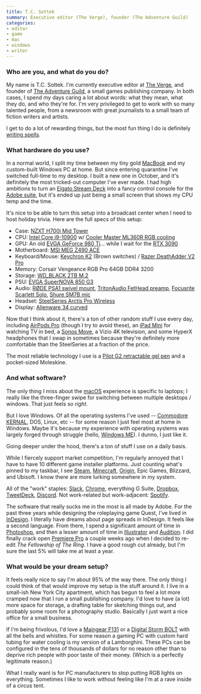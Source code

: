 ```yaml
---
title: T.C. Sottek
summary: Executive editor (The Verge), founder (The Adventure Guild)
categories:
- editor
- game
- mac
- windows
- writer
---
```


### Who are you, and what do you do?

My name is T.C. Sottek. I'm currently executive editor at [The Verge](https://www.theverge.com/ "A technlogy news website."), and founder of [The Adventure Guild](https://adventure.enterprises/ "T.C.'s game publishing company."), a small games publishing company. In both cases, I spend my days caring a lot about words: what they mean, what they do, and who they're for. I'm very privileged to get to work with so many talented people, from a newsroom with great journalists to a small team of fiction writers and artists.

I get to do a lot of rewarding things, but the most fun thing I do is definitely [writing spells](https://www.adventure.game/ "The Quest RPG.").

### What hardware do you use?

In a normal world, I split my time between my tiny gold [MacBook][macbook.2] and my custom-built Windows PC at home. But since entering quarantine I've switched full-time to my desktop. I built a new one in October, and it's definitely the most tricked-out computer I've ever made. I had high ambitions to turn an [Elgato Stream Deck][stream-deck] into a fancy control console for the [Adobe suite][creative-suite], but it's ended up just being a small screen that shows my CPU temp and the time.

It's nice to be able to turn this setup into a broadcast center when I need to host holiday trivia. Here are the full specs of this setup:

- Case: [NZXT H700i Mid Tower][h700i]
- CPU: [Intel Core i9-10900][core-i9-10900] w/ [Cooler Master ML360R RGB cooling][masterliquid-ml360r-rgb]
- GPU: An old [EVGA GeForce 980 Ti][geforce-gtx-980-ti]... while I wait for the [RTX 3090][geforce-rtx-3090]
- Motherboard: [MSI MEG Z490 ACE][meg-z490-ace]
- Keyboard/Mouse: [Keychron K2][k2.2] (Brown switches) / [Razer DeathAdder V2 Pro][deathadder-v2-pro]
- Memory: Corsair Vengeance RGB Pro 64GB DDR4 3200
- Storage: [WD_BLACK 2TB M.2][wd-black-sn750]
- PSU: [EVGA SuperNOVA 850 G3][supernova-850-g3]
- Audio: [RØDE PSA1 swivel mount][psa1], [TritonAudio FetHead preamp][fethead], [Focusrite Scarlett Solo][scarlett-solo], [Shure SM7B mic][sm7b]
- Headset: [SteelSeries Arctis Pro Wireless][arctis-pro-wireless]
- Display: [Alienware 34 curved][aw3420dw]

Now that I think about it, there's a ton of other random stuff I use every day, including [AirPods Pro][airpods-pro] (though I try to avoid these), an [iPad Mini][ipad-mini] for watching TV in bed, a [Sonos Move][move], a Vizio 4K television, and some HyperX headphones that I swap in sometimes because they're definitely more comfortable than the SteelSeries at a fraction of the price. 

The most reliable technology I use is a [Pilot G2 retractable gel pen][g2.2] and a pocket-sized Moleskine.

### And what software?

The only thing I miss about the [macOS][] experience is specific to laptops; I really like the three-finger swipe for switching between multiple desktops / windows. That just feels _so right_.

But I love Windows. Of all the operating systems I've used -- [Commodore KERNAL][kernal], DOS, Linux, etc -- for some reason I just feel most at home in Windows. Maybe it's because my experience with operating systems was largely forged through struggle (hello, [Windows ME][windows-me]). I dunno, I just like it.

Going deeper under the hood, there's a ton of stuff I use on a daily basis. 

While I fiercely support market competition, I'm regularly annoyed that I have to have 10 different game installer platforms. Just counting what's pinned to my taskbar, I see [Steam][], [Minecraft][], [Origin][], Epic Games, Blizzard, and Ubisoft. I know there are more lurking somewhere in my system.

All of the "work" staples: [Slack][], [Chrome][], everything G Suite, [Dropbox][], [TweetDeck][], [Discord][]. Not work-related but work-adjacent: [Spotify][].

The software that really sucks me in the most is all made by Adobe. For the past three years while designing the roleplaying game Quest, I've lived in [InDesign][]. I literally have dreams about page spreads in InDesign. It feels like a second language. From there, I spend a significant amount of time in [Photoshop][], and then a lesser amount of time in [Illustrator][] and [Audition][]. I did finally crack open [Premiere Pro][premiere-pro] a couple weeks ago when I decided to re-edit _The Fellowship of The Ring_. I have a good rough cut already, but I'm sure the last 5% will take me at least a year.

### What would be your dream setup?

It feels really nice to say I'm about 95% of the way there. The only thing I could think of that would improve my setup is the stuff around it. I live in a small-ish New York City apartment, which has begun to feel a lot more cramped now that I run a small publishing company. I'd love to have (a lot) more space for storage, a drafting table for sketching things out, and probably some room for a photography studio. Basically I just want a nice office for a small business.

If I'm being frivolous, I'd love a [Maingear F131][f131] or a [Digital Storm BOLT][bolt.2] with all the bells and whistles. For some reason a gaming PC with custom hard tubing for water cooling is my version of a Lamborghini. These PCs can be configured in the tens of thousands of dollars for no reason other than to deprive rich people with poor taste of their money. (Which is a perfectly legitimate reason.)

What I really want is for PC manufacturers to stop putting RGB lights on everything. Sometimes I like to work without feeling like I'm at a rave inside of a circus tent.

[airpods-pro]: https://www.apple.com/airpods-pro/ "In-ear headphones."
[arctis-pro-wireless]: https://steelseries.com/gaming-headsets/arctis-pro-wireless "A wireless PC gaming headset."
[audition]: https://creative.adobe.com/products/audition "An audio editing software suite."
[aw3420dw]: https://www.dell.com/en-us/shop/new-alienware-34-curved-gaming-monitor-aw3420dw/apd/210-atzq/monitors-monitor-accessories "A 34 inch curved gaming monitor."
[bolt.2]: https://www.digitalstorm.com/bolt-x.asp "A water-cooled PC."
[chrome]: https://www.google.com/intl/en/chrome/browser/ "A WebKit-based browser, where each tab runs in its own thread."
[core-i9-10900]: https://ark.intel.com/content/www/us/en/ark/products/199328/intel-core-i9-10900-processor-20m-cache-up-to-5-20-ghz.html "A CPU."
[creative-suite]: https://www.adobe.com/creativecloud.html "A collection of design tools."
[deathadder-v2-pro]: https://www.razer.com/gaming-mice/razer-deathadder-v2-pro/RZ01-03350100-R3U1 "A wirelesss gaming mouse."
[discord]: https://discordapp.com/ "A voice and text chat service."
[dropbox]: https://www.dropbox.com/ "Online syncing and storage."
[f131]: https://maingear.com/f131/ "A water-cooled PC."
[fethead]: https://www.tritonaudio.com/fethead "A microphone preamp."
[g2.2]: https://www.jetpens.com/Pilot-G2-Original-Gel-Pens/ct/610 "A pen."
[geforce-gtx-980-ti]: https://www.nvidia.com/en-us/geforce/900-series/ "A graphics card."
[geforce-rtx-3090]: https://en.wikipedia.org/wiki/GeForce_30_series#Details "A graphics card."
[h700i]: https://www.nzxt.com/products/h700i-matte-white "A PC tower case."
[illustrator]: https://www.adobe.com/products/illustrator.html "A vector graphics editor."
[indesign]: https://www.adobe.com/products/indesign.html "A desktop/web publishing application."
[ipad-mini]: https://www.apple.com/ipad-mini/ "A 7.9 inch tablet device."
[k2.2]: https://www.keychron.com/products/keychron-k2-wireless-mechanical-keyboard "A wireless mechanical keyboard."
[kernal]: https://en.wikipedia.org/wiki/KERNAL "An operating system for early Commodore systems."
[macbook.2]: https://en.wikipedia.org/wiki/MacBook_(2015_version) "A very thin 12 inch laptop."
[macos]: https://en.wikipedia.org/wiki/MacOS "An operating system for Mac hardware."
[masterliquid-ml360r-rgb]: https://www.coolermaster.com/catalog/coolers/cpu-liquid-coolers/masterliquid-ml360r-rgb/ "A CPU liquid cooler."
[meg-z490-ace]: https://www.msi.com/Motherboard/MEG-Z490-ACE "A motherboard."
[minecraft]: https://minecraft.net/ "A digging and building game."
[move]: http://www.sisergo.com/index.cfm/fuseaction/products.productDetail/catID/135/productID/185/index.htm "A table."
[origin]: https://www.origin.com/ "A PC gaming store and platform."
[photoshop]: https://www.adobe.com/products/photoshop.html "A bitmap image editor."
[premiere-pro]: https://en.wikipedia.org/wiki/Adobe_Premiere_Pro "A video editing suite."
[psa1]: http://www.rode.com/accessories/psa1 "A microphone boom."
[scarlett-solo]: https://focusrite.com/usb-audio-interface/scarlett/scarlett-solo "A USB audio interface."
[slack]: https://slack.com/ "A collaboration service."
[sm7b]: http://www.shure.com/americas/products/microphones/sm/sm7b-vocal-microphone "A dynamic microphone."
[spotify]: https://www.spotify.com/us/ "A music streaming service."
[steam]: https://store.steampowered.com/ "A digital game distribution service."
[stream-deck]: https://www.elgato.com/en/gaming/stream-deck "A programmable keyboard with 15 LCD keys."
[supernova-850-g3]: https://www.evga.com/products/product.aspx?pn=220-G3-0850-X1 "A PC power supply."
[tweetdeck]: https://about.twitter.com/products/tweetdeck "A multi-column Twitter client."
[wd-black-sn750]: https://shop.westerndigital.com/products/internal-drives/wd-black-sn750-nvme-ssd#WDS250G3X0C "An SSD drive."
[windows-me]: https://en.wikipedia.org/wiki/Windows_Me "An operating system for PCs."
